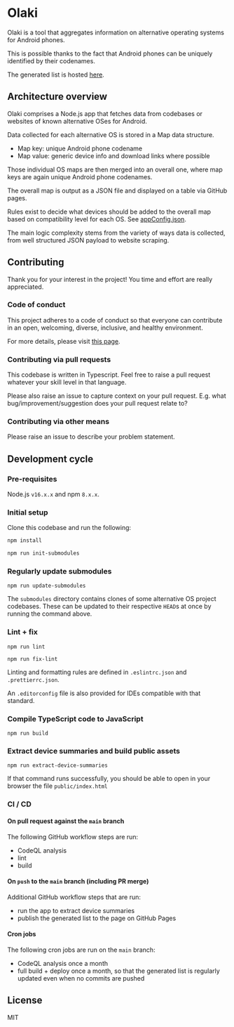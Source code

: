 # Olaki

Olaki is a tool that aggregates information on alternative operating systems for Android phones.

This is possible thanks to the fact that Android phones can be uniquely identified by their codenames.

The generated list is hosted [here](https://olaki-android.github.io/olaki/).

## Architecture overview

Olaki comprises a Node.js app that fetches data from codebases or websites of known alternative OSes for Android.

Data collected for each alternative OS is stored in a Map data structure.
- Map key: unique Android phone codename
- Map value: generic device info and download links where possible 

Those individual OS maps are then merged into an overall one, where map keys are again unique Android phone codenames.

The overall map is output as a JSON file and displayed on a table via GitHub pages.

Rules exist to decide what devices should be added to the overall map based on compatibility level for each OS. See [appConfig.json](./appConfig.json).

The main logic complexity stems from the variety of ways data is collected, from well structured JSON payload to website scraping.

## Contributing

Thank you for your interest in the project! You time and effort are really appreciated.

### Code of conduct

This project adheres to a code of conduct so that everyone can contribute in an open, welcoming, diverse, inclusive, and healthy environment.

For more details, please visit [this page](https://www.contributor-covenant.org/version/2/1/code_of_conduct/).

### Contributing via pull requests

This codebase is written in Typescript. Feel free to raise a pull request whatever your skill level in that language.

Please also raise an issue to capture context on your pull request. E.g. what bug/improvement/suggestion does your pull request relate to?

### Contributing via other means

Please raise an issue to describe your problem statement.

## Development cycle

### Pre-requisites

Node.js `v16.x.x` and npm `8.x.x`.

### Initial setup

Clone this codebase and run the following:

```bash
npm install

npm run init-submodules
```

### Regularly update submodules

`npm run update-submodules`

The `submodules` directory contains clones of some alternative OS project codebases. These can be updated to their respective `HEAD`s at once by running the command above. 

### Lint + fix

`npm run lint`

`npm run fix-lint`

Linting and formatting rules are defined in `.eslintrc.json` and `.prettierrc.json`.

An `.editorconfig` file is also provided for IDEs compatible with that standard.

### Compile TypeScript code to JavaScript

`npm run build`

### Extract device summaries and build public assets

`npm run extract-device-summaries`

If that command runs successfully, you should be able to open in your browser the file `public/index.html` 

### CI / CD

#### On pull request against the `main` branch

The following GitHub workflow steps are run:
- CodeQL analysis
- lint
- build

#### On `push` to the `main` branch (including PR merge)

Additional GitHub workflow steps that are run:
- run the app to extract device summaries
- publish the generated list to the page on GitHub Pages

#### Cron jobs
The following cron jobs are run on the `main` branch:
- CodeQL analysis once a month
- full build + deploy once a month, so that the generated list is regularly updated even when no commits are pushed 

## License

MIT
